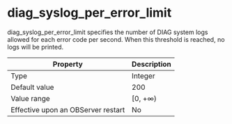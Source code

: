 # diag_syslog_per_error_limit

diag_syslog_per_error_limit specifies the  number of DIAG system logs allowed for each error code per second. When this threshold is reached, no logs will be printed. 

| **Property** | **Description** |
| --- | --- |
| Type | Integer |
| Default value | 200 |
| Value range | \[0, +∞) |
| Effective upon an OBServer restart | No |
